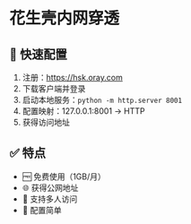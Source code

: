 # 花生壳内网穿透

## 🚀 快速配置
1. 注册：https://hsk.oray.com
2. 下载客户端并登录
3. 启动本地服务：`python -m http.server 8001`
4. 配置映射：127.0.0.1:8001 → HTTP
5. 获得访问地址

## ✅ 特点
- 🆓 免费使用（1GB/月）
- 🌐 获得公网地址
- 👥 支持多人访问
- 🔧 配置简单
